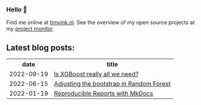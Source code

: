 ### Hello 👋

Find me online at [timvink.nl](https://www.timvink.nl). See the overview of my open source projects at my [project monitor](https://timvink.github.io/project-monitor/).

## Latest blog posts:

<table style="width:100%">
  <tr>
    <th>date</th>
    <th>title</th>
  </tr>
<!-- BLOG-POST-LIST:START -->
<tr><td>2022-09-19</td><td><a href="https://www.timvink.nl/is-xgboost-all-we-need/">Is XGBoost really all we need?</a></td></tr>
<tr><td>2022-06-15</td><td><a href="https://www.timvink.nl/post-balanced-trees/">Adjusting the bootstrap in Random Forest</a></td></tr>
<tr><td>2022-01-19</td><td><a href="https://www.timvink.nl/reproducible-reports-with-mkdocs/">Reproducible Reports with MkDocs</a></td></tr>

<!-- BLOG-POST-LIST:END -->
</table>
